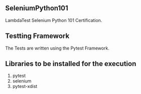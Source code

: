## SeleniumPython101
 LambdaTest Selenium Python 101 Certification.

## Testting Framework
The Tests are written using the Pytest Framework.

## Libraries to be installed for the execution
1. pytest
2. selenium
3. pytest-xdist
